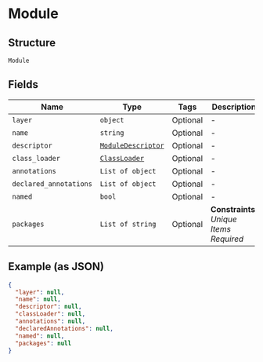 
# Module

## Structure

`Module`

## Fields

| Name | Type | Tags | Description |
|  --- | --- | --- | --- |
| `layer` | `object` | Optional | - |
| `name` | `string` | Optional | - |
| `descriptor` | [`ModuleDescriptor`](../../doc/models/module-descriptor.md) | Optional | - |
| `class_loader` | [`ClassLoader`](../../doc/models/class-loader.md) | Optional | - |
| `annotations` | `List of object` | Optional | - |
| `declared_annotations` | `List of object` | Optional | - |
| `named` | `bool` | Optional | - |
| `packages` | `List of string` | Optional | **Constraints**: *Unique Items Required* |

## Example (as JSON)

```json
{
  "layer": null,
  "name": null,
  "descriptor": null,
  "classLoader": null,
  "annotations": null,
  "declaredAnnotations": null,
  "named": null,
  "packages": null
}
```

